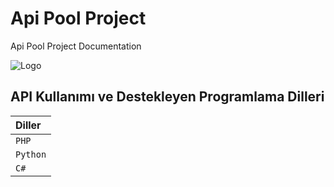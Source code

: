 # Api Pool Project

Api Pool Project Documentation




![Logo](https://i.ibb.co/5srLZCK/logo-200x200.png)

    
## API Kullanımı ve Destekleyen Programlama Dilleri

| Diller |
| :-------- | 
| `PHP`      |
| `Python`    |  
| `C#`      |

  
